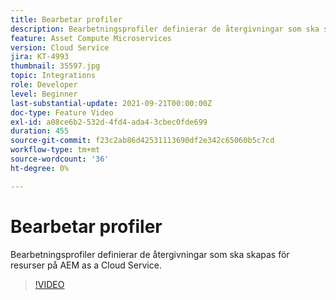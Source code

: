 ```yaml
---
title: Bearbetar profiler
description: Bearbetningsprofiler definierar de återgivningar som ska skapas för resurser på AEM as a Cloud Service.
feature: Asset Compute Microservices
version: Cloud Service
jira: KT-4993
thumbnail: 35597.jpg
topic: Integrations
role: Developer
level: Beginner
last-substantial-update: 2021-09-21T00:00:00Z
doc-type: Feature Video
exl-id: a08ce6b2-532d-4fd4-ada4-3cbec0fde699
duration: 455
source-git-commit: f23c2ab86d42531113690df2e342c65060b5c7cd
workflow-type: tm+mt
source-wordcount: '36'
ht-degree: 0%

---
```


# Bearbetar profiler

Bearbetningsprofiler definierar de återgivningar som ska skapas för resurser på AEM as a Cloud Service.

>[!VIDEO](https://video.tv.adobe.com/v/35597?quality=12&learn=on)
